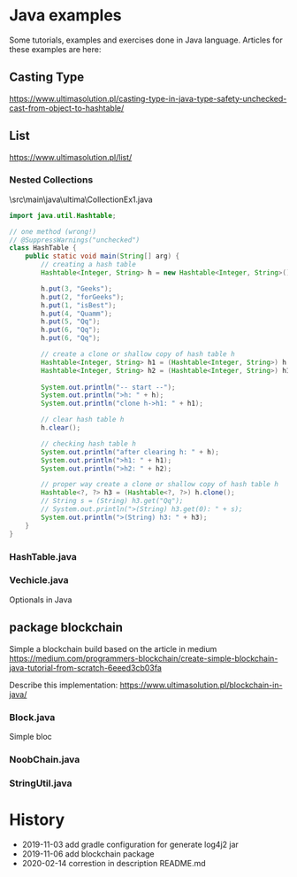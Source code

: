 # Java examples

Some tutorials, examples and exercises done in Java language. 
Articles for these examples are here:

## Casting Type
https://www.ultimasolution.pl/casting-type-in-java-type-safety-unchecked-cast-from-object-to-hashtable/
## List
https://www.ultimasolution.pl/list/

### Nested Collections
\src\main\java\ultima\CollectionEx1.java
```java
import java.util.Hashtable;

// one method (wrong!)
// @SuppressWarnings("unchecked")
class HashTable {
    public static void main(String[] arg) {
        // creating a hash table
        Hashtable<Integer, String> h = new Hashtable<Integer, String>();

        h.put(3, "Geeks");
        h.put(2, "forGeeks");
        h.put(1, "isBest");
        h.put(4, "Quamm");
        h.put(5, "Qq");
        h.put(6, "Qq");
        h.put(6, "Qq");

        // create a clone or shallow copy of hash table h
        Hashtable<Integer, String> h1 = (Hashtable<Integer, String>) h.clone();
        Hashtable<Integer, String> h2 = (Hashtable<Integer, String>) h1.clone();
        
        System.out.println("-- start --");
        System.out.println(">h: " + h);
        System.out.println("clone h->h1: " + h1);

        // clear hash table h
        h.clear();

        // checking hash table h
        System.out.println("after clearing h: " + h);
        System.out.println(">h1: " + h1);
        System.out.println(">h2: " + h2);

        // proper way create a clone or shallow copy of hash table h
        Hashtable<?, ?> h3 = (Hashtable<?, ?>) h.clone();
        // String s = (String) h3.get("Qq");
        // System.out.println(">(String) h3.get(0): " + s);
        System.out.println(">(String) h3: " + h3);
    }
}
```
### HashTable.java

### Vechicle.java

Optionals in Java

## package blockchain

Simple a blockchain build based on the article in medium https://medium.com/programmers-blockchain/create-simple-blockchain-java-tutorial-from-scratch-6eeed3cb03fa

Describe this implementation: https://www.ultimasolution.pl/blockchain-in-java/

### Block.java

Simple bloc

### NoobChain.java

### StringUtil.java

# History

- 2019-11-03 add gradle configuration for generate log4j2 jar
- 2019-11-06 add blockchain package
- 2020-02-14 correstion in description README.md
